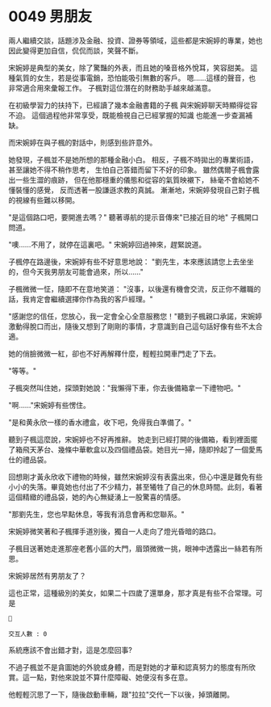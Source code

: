 # 0049 男朋友

兩人繼續交談，話題涉及金融、投資、證券等領域，這些都是宋婉婷的專業，她也因此變得更加自信，侃侃而談，笑聲不斷。

宋婉婷是典型的美女，除了驚豔的外表，而且她的嗓音格外悅耳，笑容甜美。
這種氣質的女生，若是從事電銷，恐怕能吸引無數的客戶。
嗯……這樣的聲音，也非常適合用來彙報工作。
子楓對這位潛在的財務助手越來越滿意。

在初級學習力的扶持下，已經讀了幾本金融書籍的子楓
與宋婉婷聊天時顯得從容不迫。
這個過程他非常享受，既能檢視自己已經掌握的知識
也能進一步查漏補缺。

而宋婉婷在與子楓的對話中，則感到些許意外。

她發現，子楓並不是她所想的那種金融小白。
相反，子楓不時拋出的專業術語，甚至讓她不得不稍作思考，
生怕自己答錯而留下不好的印象。
雖然偶爾子楓會露出一些生澀的痕跡，
但在他那穩重的儀態和從容的氣質映襯下，
絲毫不會給她不懂裝懂的感覺，
反而透著一股謙遜求教的真誠。
漸漸地，宋婉婷發現自己對子楓的視線有些難以移開。

"是這個路口吧，要開進去嗎？"
聽著導航的提示音傳來"已接近目的地"
子楓開口問道。

"噢……不用了，就停在這裏吧。"
宋婉婷回過神來，趕緊說道。

子楓停在路邊後，宋婉婷有些不好意思地說：
"劉先生，本來應該請您上去坐坐的，但今天我男朋友可能會過來，所以……"

子楓微微一怔，隨即不在意地笑道：
"沒事，以後還有機會交流，反正你不離職的話，我肯定會繼續選擇你作為我的客戶經理。"

"感謝您的信任，您放心，我一定會全心全意服務您！"聽到子楓親口承諾，宋婉婷激動得脫口而出，隨後又想到了剛剛的事情，才意識到自己這句話好像有些不太合適。

她的俏臉微微一紅，卻也不好再解釋什麼，輕輕拉開車門走了下去。

"等等。"

子楓突然叫住她，探頭對她說："我懶得下車，你去後備箱拿一下禮物吧。"

"啊……"宋婉婷有些愣住。

"是和黄永欣一樣的香水禮盒，收下吧，免得我白準備了。"

聽到子楓這麼說，宋婉婷也不好再推辭。
她走到已經打開的後備箱，看到裡面擺了箱飛天茅台、幾條中華軟盒以及四個禮品袋。她目光一掃，隨即拎起了一個愛馬仕的禮品袋。

回想剛才黃永欣收下禮物的時候，雖然宋婉婷沒有表露出來，但心中還是難免有些小小的失落。畢竟她也付出了不少精力，甚至犧牲了自己的休息時間。此刻，看著這個精緻的禮品袋，她的內心無疑湧上一股驚喜的情感。

"那劉先生，您也早點休息，等我有消息會再和您聯系。"

宋婉婷微笑著和子楓揮手道別後，獨自一人走向了燈光昏暗的路口。

子楓目送著她走進那座老舊小區的大門，眉頭微微一挑，眼神中透露出一絲若有所思。

宋婉婷居然有男朋友了？

這也正常，這種級別的美女，如果二十四歲了還單身，那才真是有些不合常理。可是

```
📰

交互人數 : 0

```

系統應該不會出錯才對，這是怎麼回事?

不過子楓並不是貪圖她的外貌或身體，而是對她的才華和認真努力的態度有所欣賞。這一點，對他來說並不算什麼障礙、她便沒有多在意。

他輕輕沉思了一下，隨後啟動車輛，跟"拉拉"交代一下以後，掉頭離開。